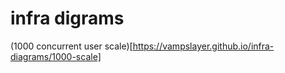# infra digrams

(1000 concurrent user scale)[https://vampslayer.github.io/infra-diagrams/1000-scale]
